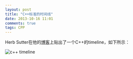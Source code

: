 ```yaml
---
layout: post
title: "C++标准的时间线"
date: 2013-10-16 11:01
comments: true
tags: CPP
---
```



Herb Sutter在他的[博客](http://herbsutter.com/2013/10/03/trip-report-fall-iso-c-standards-meeting/)上贴出了一个C++的timeline，如下所示：

![c++ timeline](http://isocpp.org/files/img/wg21-timeline.png)